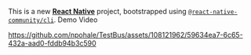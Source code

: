 This is a new [**React Native**](https://reactnative.dev) project, bootstrapped using [`@react-native-community/cli`](https://github.com/react-native-community/cli).
Demo Video


https://github.com/npohale/TestBus/assets/108121962/59634ea7-6c65-432a-aad0-fddb94b3c590

